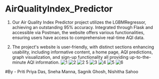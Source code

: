 
# AirQualityIndex_Predictor
1. Our Air Quality Index Predictor project utilizes the LGBMRegressor, achieving an outstanding 95% accuracy. Integrated through Flask and accessible via Postman, the website offers various functionalities, ensuring users have access to comprehensive real-time AQI data.

2. The project's website is user-friendly, with distinct sections enhancing usability, including informative content, a home page, AQI predictions, graph visualization, and sign-up functionality all providing up-to-the-minute AQI information.
![1](https://github.com/pritidas05/AirQualityIndex_Predictor/assets/98904766/76172043-cded-4a9f-8b4f-1d3880cc25c2)
![2](https://github.com/pritidas05/AirQualityIndex_Predictor/assets/98904766/15abdedc-437f-4609-8a2c-6cc4ff98eb91)
![2 5](https://github.com/pritidas05/AirQualityIndex_Predictor/assets/98904766/f9d8a3ab-d1e6-4576-a069-a3d2e443a221)
![3](https://github.com/pritidas05/AirQualityIndex_Predictor/assets/98904766/3ca66ea9-d219-46e5-acc5-8865b851ec0b)
![4](https://github.com/pritidas05/AirQualityIndex_Predictor/assets/98904766/80acc19a-091e-4688-a80c-5f546ea01fde)
![5](https://github.com/pritidas05/AirQualityIndex_Predictor/assets/98904766/23f7204e-0d09-403c-bf5f-cc08ab337859)
![6](https://github.com/pritidas05/AirQualityIndex_Predictor/assets/98904766/c68bf08b-a33e-4d4e-a4b8-8c6be707f30f)

 #By - Priti Priya Das, Sneha Manna, Sagnik Ghosh, Nishitha Sahoo 
